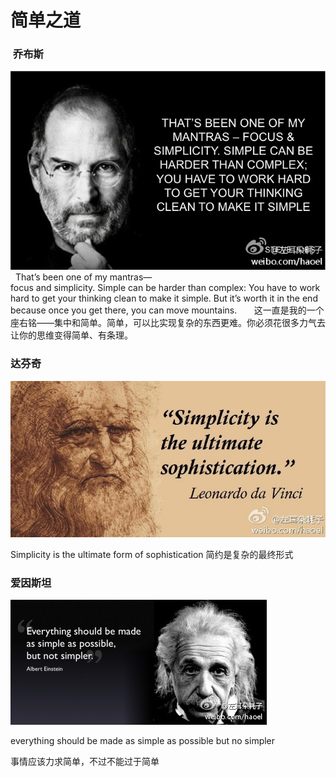# 简单之道
###  乔布斯
![](simple_jobs.jpg)
  That’s been one of my mantras—focus and simplicity. Simple can be harder than complex: You have to work hard to get your thinking clean to make it simple. But it’s worth it in the end because once you get there, you can move mountains. 
  
  这一直是我的一个座右铭——集中和简单。简单，可以比实现复杂的东西更难。你必须花很多力气去让你的思维变得简单、有条理。
  
### 达芬奇
![](simple_dafenqi.jpg)

Simplicity is the ultimate form of sophistication
简约是复杂的最终形式
 
 
### 爱因斯坦

![](simple_aiyinsitan.jpg)

everything should be made as simple as possible but no simpler


事情应该力求简单，不过不能过于简单
 
  